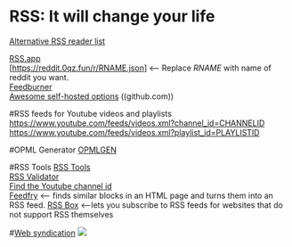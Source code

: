 # RSS: It will change your life
[Alternative RSS reader list](https://alternativeto.net/browse/search?q=rss)

[RSS.app](https://wwww.rss.app)  
[https://reddit.0qz.fun/r/RNAME.json] <-- Replace *RNAME* with name of reddit you want.  
[Feedburner](https://www.feedburner.com)  
[Awesome self-hosted options](https://github.com/awesome-selfhosted/awesome-selfhosted/blob/master/README.md#feed-readers) ((github.com))  

#RSS feeds for Youtube videos and playlists
https://www.youtube.com/feeds/videos.xml?channel_id=CHANNELID
https://www.youtube.com/feeds/videos.xml?playlist_id=PLAYLISTID

#OPML Generator
[OPMLGEN](https://opml-gen.ovh/)  

#RSS Tools
[RSS Tools](http://www.rss-tools.com/)  
[RSS Validator](https://www.rssboard.org/rss-validator/)  
[Find the Youtube channel id](https://commentpicker.com/youtube-channel-id.php)  
[Feedfry](https://www.feedfry.com)  <-- finds similar blocks in an HTML page and turns them into an RSS feed.
[RSS Box](https://rssbox.herokuapp.com/)  <--lets you subscribe to RSS feeds for websites that do not support RSS themselves

#[Web syndication](https://en.wikipedia.org/wiki/Web_syndication#External_links)
<img src="https://i.paste.pics/9QL3D.png">